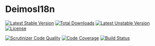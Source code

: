 # DeimosI18n

[![Latest Stable Version](https://poser.pugx.org/deimos/i18n/v/stable)](https://packagist.org/packages/deimos/i18n)
[![Total Downloads](https://poser.pugx.org/deimos/i18n/downloads)](https://packagist.org/packages/deimos/i18n)
[![Latest Unstable Version](https://poser.pugx.org/deimos/i18n/v/unstable)](https://packagist.org/packages/deimos/i18n)
[![License](https://poser.pugx.org/deimos/i18n/license)](https://packagist.org/packages/deimos/i18n)

[![Scrutinizer Code Quality](https://scrutinizer-ci.com/g/DeimosProject/I18n/badges/quality-score.png?b=master)](https://scrutinizer-ci.com/g/DeimosProject/I18n/?branch=master)
[![Code Coverage](https://scrutinizer-ci.com/g/DeimosProject/I18n/badges/coverage.png?b=master)](https://scrutinizer-ci.com/g/DeimosProject/I18n/?branch=master)
[![Build Status](https://scrutinizer-ci.com/g/DeimosProject/I18n/badges/build.png?b=master)](https://scrutinizer-ci.com/g/DeimosProject/I18n/build-status/master)
